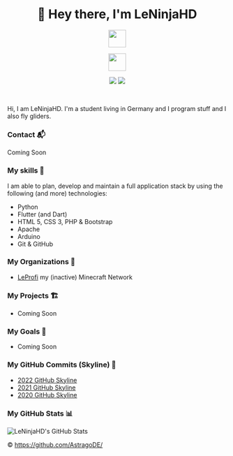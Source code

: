 <h1 align="center">👋 Hey there, I'm LeNinjaHD</h1>

<!-- <p align="center">
    <a href="https://leprofi.com><img height="32" width="32" src="https://raw.githubusercontent.com/edent/SuperTinyIcons/master/images/svg/firefox.svg" /></a>
    <a href="https://www.youtube.com/channel/UCdhkkkIcmk7oI824LXAi3ow"><img height="32" width="32" src="https://raw.githubusercontent.com/edent/SuperTinyIcons/master/images/svg/youtube.svg" /></a>
</p> -->

<!-- Badges -->

<p align="center">
    <img src="https://skillicons.dev/icons?i=python,flutter,html,css,tailwind,arduino,git,github,php,mysql,java" height="40"/>

</p>

<p align="center">
    <img src="https://skillicons.dev/icons?i=vscode,idea,pr,ae,ps,discord" height="40"/>

</p>
<p/>
<p align="center">
    <a><img src="https://hits.dwyl.com/AstragoDE/LeNinjaHD.svg?style=flat-square" /></a>
    <img src="https://img.shields.io/github/followers/LeNinjaHD?style=flat-square">
</p>
<br>


Hi, I am LeNinjaHD. I'm a student living in Germany and I program stuff and I also fly gliders.


### Contact 📬

Coming Soon


### My skills 🎯

I am able to plan, develop and maintain a full application stack by using the following (and more) technologies:

- Python
- Flutter (and Dart)
- HTML 5, CSS 3, PHP & Bootstrap
- Apache
- Arduino
- Git & GitHub


### My Organizations 🏢

- [LeProfi](https://github.com/LeProfi) my (inactive) Minecraft Network


### My Projects 🏗️

- Coming Soon

### My Goals 🥅

- Coming Soon


### My GitHub Commits (Skyline) 🌃

- [2022 GitHub Skyline](https://skyline.github.com/LeNinjaHD/2022)
- [2021 GitHub Skyline](https://skyline.github.com/LeNinjaHD/2021)
- [2020 GitHub Skyline](https://skyline.github.com/LeNinjaHD/2020)


### My GitHub Stats 📊

![LeNinjaHD's GitHub Stats](https://github-readme-stats.vercel.app/api?username=LeNinjaHD&show_icons=true&theme=tokyonight)


&copy; https://github.com/AstragoDE/
